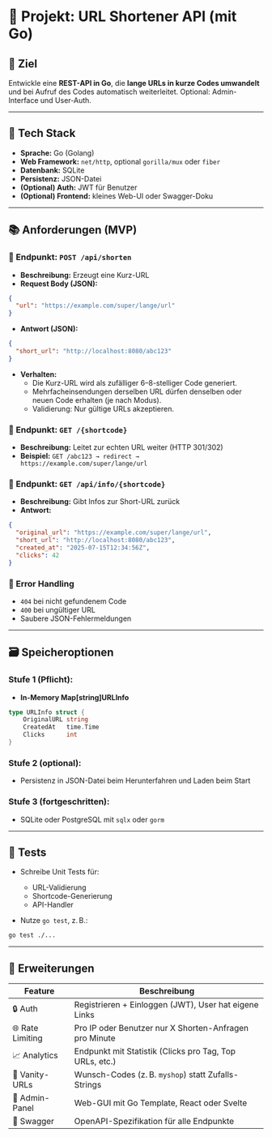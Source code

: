 # 🧩 Projekt: URL Shortener API (mit Go)

## 🎯 Ziel

Entwickle eine **REST-API in Go**, die **lange URLs in kurze Codes umwandelt** und bei Aufruf des Codes automatisch weiterleitet.
Optional: Admin-Interface und User-Auth.

---

## 🔧 Tech Stack

- **Sprache:** Go (Golang)
- **Web Framework:** `net/http`, optional `gorilla/mux` oder `fiber`
- **Datenbank:** SQLite
- **Persistenz:** JSON-Datei
- **(Optional) Auth:** JWT für Benutzer
- **(Optional) Frontend:** kleines Web-UI oder Swagger-Doku

---

## 📚 Anforderungen (MVP)

### 🔹 Endpunkt: `POST /api/shorten`

- **Beschreibung:** Erzeugt eine Kurz-URL
- **Request Body (JSON):**

```json
{
  "url": "https://example.com/super/lange/url"
}
```

- **Antwort (JSON):**

```json
{
  "short_url": "http://localhost:8080/abc123"
}
```

- **Verhalten:**
  - Die Kurz-URL wird als zufälliger 6–8-stelliger Code generiert.
  - Mehrfacheinsendungen derselben URL dürfen denselben oder neuen Code erhalten (je nach Modus).
  - Validierung: Nur gültige URLs akzeptieren.

### 🔹 Endpunkt: `GET /{shortcode}`

- **Beschreibung:** Leitet zur echten URL weiter (HTTP 301/302)
- **Beispiel:**
  `GET /abc123 → redirect → https://example.com/super/lange/url`

### 🔹 Endpunkt: `GET /api/info/{shortcode}`

- **Beschreibung:** Gibt Infos zur Short-URL zurück
- **Antwort:**

```json
{
  "original_url": "https://example.com/super/lange/url",
  "short_url": "http://localhost:8080/abc123",
  "created_at": "2025-07-15T12:34:56Z",
  "clicks": 42
}
```

### 🔹 Error Handling

- `404` bei nicht gefundenem Code
- `400` bei ungültiger URL
- Saubere JSON-Fehlermeldungen

---

## 🗃️ Speicheroptionen

### Stufe 1 (Pflicht):

- **In-Memory Map\[string]URLInfo**

```go
type URLInfo struct {
    OriginalURL string
    CreatedAt   time.Time
    Clicks      int
}
```

### Stufe 2 (optional):

- Persistenz in JSON-Datei beim Herunterfahren und Laden beim Start

### Stufe 3 (fortgeschritten):

- SQLite oder PostgreSQL mit `sqlx` oder `gorm`

---

## 🧪 Tests

- Schreibe Unit Tests für:
  - URL-Validierung
  - Shortcode-Generierung
  - API-Handler

- Nutze `go test`, z. B.:

```zsh
go test ./...
```

---

## 🚀 Erweiterungen

| Feature          | Beschreibung                                            |
| ---------------- | ------------------------------------------------------- |
| 🔒 Auth          | Registrieren + Einloggen (JWT), User hat eigene Links   |
| 🌐 Rate Limiting | Pro IP oder Benutzer nur X Shorten-Anfragen pro Minute  |
| 📈 Analytics     | Endpunkt mit Statistik (Clicks pro Tag, Top URLs, etc.) |
| 🧼 Vanity-URLs   | Wunsch-Codes (z. B. `myshop`) statt Zufalls-Strings     |
| 📁 Admin-Panel   | Web-GUI mit Go Template, React oder Svelte              |
| 📜 Swagger       | OpenAPI-Spezifikation für alle Endpunkte                |
